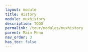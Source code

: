```yaml
---
layout: module
title: History
module: muxhistory
description: TODO
permalink: /tour/modules/muxhistory
parent: Main Menu
nav_order: 3
has_toc: false
---
```

